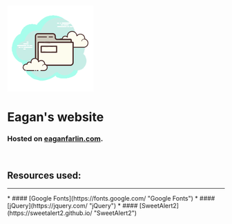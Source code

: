 ![Site-Logo](/global/images/site-transparent-icon.png)

# Eagan's website
### Hosted on [eaganfarlin.com](https://eaganfarlin.com/).

<br/>

## Resources used:

<hr/>
  * #### [Google Fonts](https://fonts.google.com/ "Google Fonts")
  * #### [jQuery](https://jquery.com/ "jQuery")
  * #### [SweetAlert2](https://sweetalert2.github.io/ "SweetAlert2")
